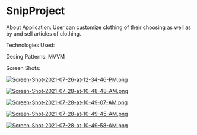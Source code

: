 # SnipProject

About Application: User can customize clothing of their choosing as well as by and sell articles of clothing.

Technologies Used:

Desing Patterns: MVVM

Screen Shots:

[![Screen-Shot-2021-07-26-at-12-34-46-PM.png](https://i.postimg.cc/d1dk1ww9/Screen-Shot-2021-07-26-at-12-34-46-PM.png)](https://postimg.cc/bDyNVXGG)

[![Screen-Shot-2021-07-28-at-10-48-48-AM.png](https://i.postimg.cc/BQDt15XR/Screen-Shot-2021-07-28-at-10-48-48-AM.png)](https://postimg.cc/vcYGJV7v)

[![Screen-Shot-2021-07-28-at-10-49-07-AM.png](https://i.postimg.cc/650JSTSy/Screen-Shot-2021-07-28-at-10-49-07-AM.png)](https://postimg.cc/BXXVPZJ0)

[![Screen-Shot-2021-07-28-at-10-49-45-AM.png](https://i.postimg.cc/7hwtMnqX/Screen-Shot-2021-07-28-at-10-49-45-AM.png)](https://postimg.cc/CBr4wDBf)

[![Screen-Shot-2021-07-28-at-10-49-58-AM.png](https://i.postimg.cc/tTCV3sLW/Screen-Shot-2021-07-28-at-10-49-58-AM.png)](https://postimg.cc/McNTxpZp)
